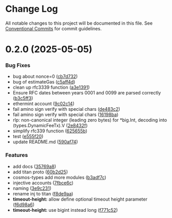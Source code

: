 # Change Log

All notable changes to this project will be documented in this file.
See [Conventional Commits](https://conventionalcommits.org) for commit guidelines.

# 0.2.0 (2025-05-05)

### Bug Fixes

- bug about nonce=0 ([cb7d732](https://github.com/cyberk-lab/titanlabjs/commit/cb7d732e9db3f849a7614330270cc3fd7e38ee51))
- bug of estimateGas ([c5aff4d](https://github.com/cyberk-lab/titanlabjs/commit/c5aff4d2156d01bae96b13c7bf461692d29ae402))
- clean up rfc3339 function ([a3e1391](https://github.com/cyberk-lab/titanlabjs/commit/a3e13914c7573aea799dd6636bffdcb1d815726c))
- Ensure RFC dates between years 0001 and 0099 are parsed correctly ([b3c5ff3](https://github.com/cyberk-lab/titanlabjs/commit/b3c5ff3ff842b1ab43712ced8b21912e486b6897))
- ethermint account ([9c02c14](https://github.com/cyberk-lab/titanlabjs/commit/9c02c14ad1dc68cc95de3062d0525bff5c2b1ee1))
- fail amino sign verify with special chars ([de483c2](https://github.com/cyberk-lab/titanlabjs/commit/de483c24c82a04bab90c921f99f2124e3497641d))
- fail amino sign verify with special chars ([16198ba](https://github.com/cyberk-lab/titanlabjs/commit/16198bad4675d8f4323892cbd1c6b35a78dad010))
- rlp: non-canonical integer (leading zero bytes) for \*big.Int, decoding into (types.DynamicFeeTx).V ([2e8432f](https://github.com/cyberk-lab/titanlabjs/commit/2e8432f8a7514d809b4b9da81dfd94def7b7ab46))
- simplify rfc339 function ([625655b](https://github.com/cyberk-lab/titanlabjs/commit/625655b7ef27aba65ef3bfb9bef9f22b5fd4989c))
- test ([e555f20](https://github.com/cyberk-lab/titanlabjs/commit/e555f20a3f27e27fe6a816f32c480dfe2e75bf1e))
- update README.md ([590af74](https://github.com/cyberk-lab/titanlabjs/commit/590af747c4ce15aece06236ab22cc472c0893607))

### Features

- add docs ([35769a8](https://github.com/cyberk-lab/titanlabjs/commit/35769a865d3d4a48c87901e983bbafb4ffd4d7a8))
- add titan proto ([60b2d25](https://github.com/cyberk-lab/titanlabjs/commit/60b2d254cc36a60c1143bf564df7b35f10ba13b9))
- cosmos-types add more modules ([b3adf7c](https://github.com/cyberk-lab/titanlabjs/commit/b3adf7c42171c59555fdd39e7112322abf984cc8))
- injective accounts ([7fbce6c](https://github.com/cyberk-lab/titanlabjs/commit/7fbce6c6474d0462c7c36e43a77961fc1a67c710))
- naming ([3e9c231](https://github.com/cyberk-lab/titanlabjs/commit/3e9c23196f2450d1e4f66bb5fbfda15f49ffa05a))
- rename inj to titan ([f8de9aa](https://github.com/cyberk-lab/titanlabjs/commit/f8de9aafcd72be5e5795eff9ef33e895076cc6dc))
- **timeout-height:** allow define optional timeout height parameter ([f6d98a6](https://github.com/cyberk-lab/titanlabjs/commit/f6d98a6b0d1f7681f5439c6e78eb0b90d4b45af9))
- **timeout-height:** use bigint instead long ([f771c52](https://github.com/cyberk-lab/titanlabjs/commit/f771c52c0a0ffed87255114630408224314670e1))
